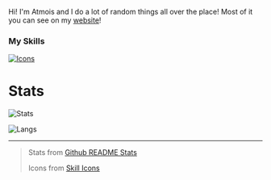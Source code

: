 Hi! I'm Atmois and I do a lot of random things all over the place! Most of it you can see on my [website](https://atmois.com)!

### My Skills
[![Icons](https://skillicons.dev/icons?i=py,astro,html,css,md,vscode,godot,git,docker,linux)](https://skillicons.dev)

# Stats

![Stats](https://readme-stats-git-main-atmois-projects.vercel.app/api?username=Atmois&show_icons=true&include_all_commits=true&count_private=true&theme=tokyonight&hide=stars)

![Langs](https://readme-stats-git-main-atmois-projects.vercel.app/api/top-langs/?username=atmois&count_weight=0.5&exclude_repo=readme-stats,OldWebsite&theme=tokyonight&layout=pie)

<hr>

> Stats from [Github README Stats](https://github.com/anuraghazra/github-readme-stats)
>
> Icons from [Skill Icons](https://github.com/tandpfun/skill-icons)
